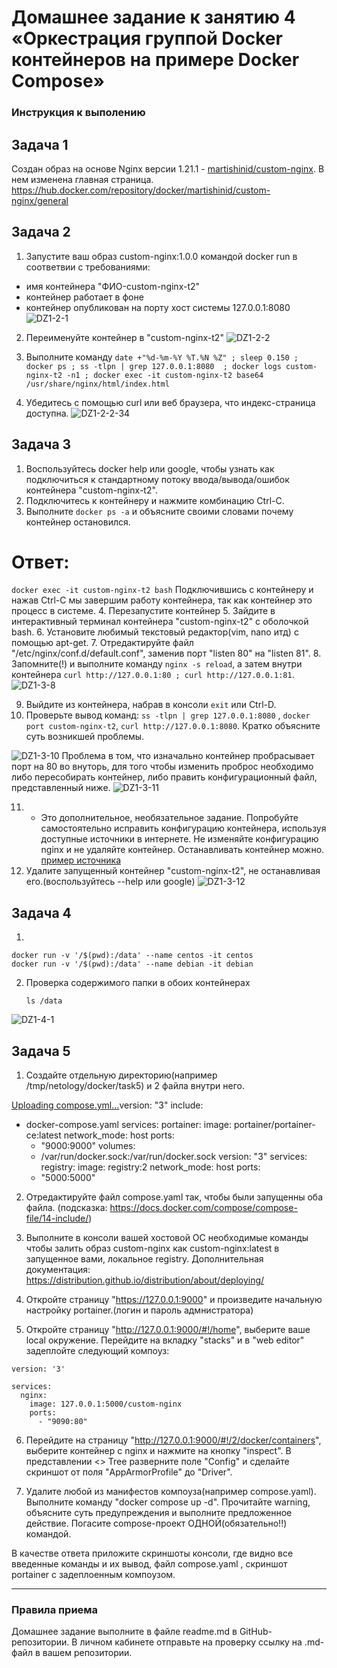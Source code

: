 
# Домашнее задание к занятию 4 «Оркестрация группой Docker контейнеров на примере Docker Compose»

### Инструкция к выполению

## Задача 1
Создан образ на основе Nginx версии 1.21.1 - [martishinid/custom-nginx](https://hub.docker.com/repository/docker/martishinid/custom-nginx/general).
В нем изменена главная страница. https://hub.docker.com/repository/docker/martishinid/custom-nginx/general

## Задача 2
1. Запустите ваш образ custom-nginx:1.0.0 командой docker run в соответвии с требованиями:
- имя контейнера "ФИО-custom-nginx-t2"
- контейнер работает в фоне
- контейнер опубликован на порту хост системы 127.0.0.1:8080
  ![DZ1-2-1](https://github.com/martishinid/DZ1/assets/121010186/4921187a-4b3e-481d-8948-83919a2f7f58)

2. Переименуйте контейнер в "custom-nginx-t2"
![DZ1-2-2](https://github.com/martishinid/DZ1/assets/121010186/863acd44-df2f-440c-9a73-7fdc94b25c2b)

3. Выполните команду ```date +"%d-%m-%Y %T.%N %Z" ; sleep 0.150 ; docker ps ; ss -tlpn | grep 127.0.0.1:8080  ; docker logs custom-nginx-t2 -n1 ; docker exec -it custom-nginx-t2 base64 /usr/share/nginx/html/index.html```
4. Убедитесь с помощью curl или веб браузера, что индекс-страница доступна.
![DZ1-2-2-34](https://github.com/martishinid/DZ1/assets/121010186/7b472ab6-43e9-4c22-a74f-f090dcdaa9fe)



## Задача 3
1. Воспользуйтесь docker help или google, чтобы узнать как подключиться к стандартному потоку ввода/вывода/ошибок контейнера "custom-nginx-t2".
2. Подключитесь к контейнеру и нажмите комбинацию Ctrl-C.
3. Выполните ```docker ps -a``` и объясните своими словами почему контейнер остановился.
# Ответ:
```docker exec -it custom-nginx-t2 bash```
Подключившись с контейнеру и нажав Ctrl-C мы завершим работу контейнера, так как контейнер это процесс в системе.
4. Перезапустите контейнер
5. Зайдите в интерактивный терминал контейнера "custom-nginx-t2" с оболочкой bash.
6. Установите любимый текстовый редактор(vim, nano итд) с помощью apt-get.
7. Отредактируйте файл "/etc/nginx/conf.d/default.conf", заменив порт "listen 80" на "listen 81".
8. Запомните(!) и выполните команду ```nginx -s reload```, а затем внутри контейнера ```curl http://127.0.0.1:80 ; curl http://127.0.0.1:81```.
![DZ1-3-8](https://github.com/martishinid/DZ1/assets/121010186/190bbfbb-1cd8-4dc1-9ad4-0ad462c0150c)

9. Выйдите из контейнера, набрав в консоли  ```exit``` или Ctrl-D.
10. Проверьте вывод команд: ```ss -tlpn | grep 127.0.0.1:8080``` , ```docker port custom-nginx-t2```, ```curl http://127.0.0.1:8080```. Кратко объясните суть возникшей проблемы.

![DZ1-3-10](https://github.com/martishinid/DZ1/assets/121010186/62f92b00-a7cc-43b6-b30c-6c8da8b187ef)
Проблема в том, что  изначально контейнер пробрасывает порт на 80 во внуторь, для того чтобы изменить проброс необходимо либо пересобирать контейнер, либо править конфигурационный файл, представленный ниже.
![DZ1-3-11](https://github.com/martishinid/DZ1/assets/121010186/0ba021f5-7249-4846-b762-6565bb0c4561)

11. * Это дополнительное, необязательное задание. Попробуйте самостоятельно исправить конфигурацию контейнера, используя доступные источники в интернете. Не изменяйте конфигурацию nginx и не удаляйте контейнер. Останавливать контейнер можно. [пример источника](https://www.baeldung.com/linux/assign-port-docker-container)
12. Удалите запущенный контейнер "custom-nginx-t2", не останавливая его.(воспользуйтесь --help или google)
![DZ1-3-12](https://github.com/martishinid/DZ1/assets/121010186/f537ac89-3b9d-45ce-adf8-3139c1fb016d)

## Задача 4

1.
```
docker run -v '/$(pwd):/data' --name centos -it centos
docker run -v '/$(pwd):/data' --name debian -it debian
```
2. Проверка содержимого папки в обоих контейнерах
   ```
   ls /data
   ```
   
![DZ1-4-1](https://github.com/martishinid/DZ1/assets/121010186/526ce93b-1d9c-429f-976f-6e12e9e34f8a)




## Задача 5

1. Создайте отдельную директорию(например /tmp/netology/docker/task5) и 2 файла внутри него.

[Uploading compose.yml…]()version: "3"
include:
 - docker-compose.yaml
services:
  portainer:
    image: portainer/portainer-ce:latest
    network_mode: host
    ports:
      - "9000:9000"
    volumes:
      - /var/run/docker.sock:/var/run/docker.sock
version: "3"
services:
  registry:
    image: registry:2
    network_mode: host
    ports:
    - "5000:5000"

2. Отредактируйте файл compose.yaml так, чтобы были запущенны оба файла. (подсказка: https://docs.docker.com/compose/compose-file/14-include/)

3. Выполните в консоли вашей хостовой ОС необходимые команды чтобы залить образ custom-nginx как custom-nginx:latest в запущенное вами, локальное registry. Дополнительная документация: https://distribution.github.io/distribution/about/deploying/
4. Откройте страницу "https://127.0.0.1:9000" и произведите начальную настройку portainer.(логин и пароль адмнистратора)
5. Откройте страницу "http://127.0.0.1:9000/#!/home", выберите ваше local  окружение. Перейдите на вкладку "stacks" и в "web editor" задеплойте следующий компоуз:

```
version: '3'

services:
  nginx:
    image: 127.0.0.1:5000/custom-nginx
    ports:
      - "9090:80"
```
6. Перейдите на страницу "http://127.0.0.1:9000/#!/2/docker/containers", выберите контейнер с nginx и нажмите на кнопку "inspect". В представлении <> Tree разверните поле "Config" и сделайте скриншот от поля "AppArmorProfile" до "Driver".

7. Удалите любой из манифестов компоуза(например compose.yaml).  Выполните команду "docker compose up -d". Прочитайте warning, объясните суть предупреждения и выполните предложенное действие. Погасите compose-проект ОДНОЙ(обязательно!!) командой.

В качестве ответа приложите скриншоты консоли, где видно все введенные команды и их вывод, файл compose.yaml , скриншот portainer c задеплоенным компоузом.

---

### Правила приема

Домашнее задание выполните в файле readme.md в GitHub-репозитории. В личном кабинете отправьте на проверку ссылку на .md-файл в вашем репозитории.
